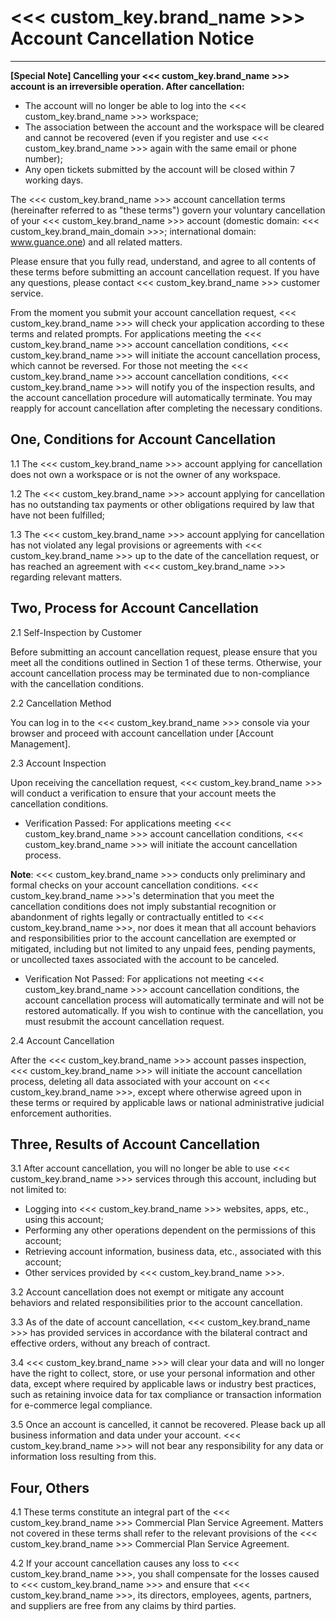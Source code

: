 # <<< custom_key.brand_name >>> Account Cancellation Notice
---

**[Special Note] Cancelling your <<< custom_key.brand_name >>> account is an irreversible operation. After cancellation:**

- The account will no longer be able to log into the <<< custom_key.brand_name >>> workspace;
- The association between the account and the workspace will be cleared and cannot be recovered (even if you register and use <<< custom_key.brand_name >>> again with the same email or phone number);
- Any open tickets submitted by the account will be closed within 7 working days.

The <<< custom_key.brand_name >>> account cancellation terms (hereinafter referred to as "these terms") govern your voluntary cancellation of your <<< custom_key.brand_name >>> account (domestic domain: <<< custom_key.brand_main_domain >>>; international domain: www.guance.one) and all related matters.

Please ensure that you fully read, understand, and agree to all contents of these terms before submitting an account cancellation request. If you have any questions, please contact <<< custom_key.brand_name >>> customer service.

From the moment you submit your account cancellation request, <<< custom_key.brand_name >>> will check your application according to these terms and related prompts. For applications meeting the <<< custom_key.brand_name >>> account cancellation conditions, <<< custom_key.brand_name >>> will initiate the account cancellation process, which cannot be reversed. For those not meeting the <<< custom_key.brand_name >>> account cancellation conditions, <<< custom_key.brand_name >>> will notify you of the inspection results, and the account cancellation procedure will automatically terminate. You may reapply for account cancellation after completing the necessary conditions.

## One, Conditions for Account Cancellation

1.1 The <<< custom_key.brand_name >>> account applying for cancellation does not own a workspace or is not the owner of any workspace.

1.2 The <<< custom_key.brand_name >>> account applying for cancellation has no outstanding tax payments or other obligations required by law that have not been fulfilled;

1.3 The <<< custom_key.brand_name >>> account applying for cancellation has not violated any legal provisions or agreements with <<< custom_key.brand_name >>> up to the date of the cancellation request, or has reached an agreement with <<< custom_key.brand_name >>> regarding relevant matters.

## Two, Process for Account Cancellation

2.1 Self-Inspection by Customer

Before submitting an account cancellation request, please ensure that you meet all the conditions outlined in Section 1 of these terms. Otherwise, your account cancellation process may be terminated due to non-compliance with the cancellation conditions.

2.2 Cancellation Method

You can log in to the <<< custom_key.brand_name >>> console via your browser and proceed with account cancellation under [Account Management].

2.3 Account Inspection

Upon receiving the cancellation request, <<< custom_key.brand_name >>> will conduct a verification to ensure that your account meets the cancellation conditions.

- Verification Passed: For applications meeting <<< custom_key.brand_name >>> account cancellation conditions, <<< custom_key.brand_name >>> will initiate the account cancellation process.

**Note**: <<< custom_key.brand_name >>> conducts only preliminary and formal checks on your account cancellation conditions. <<< custom_key.brand_name >>>'s determination that you meet the cancellation conditions does not imply substantial recognition or abandonment of rights legally or contractually entitled to <<< custom_key.brand_name >>>, nor does it mean that all account behaviors and responsibilities prior to the account cancellation are exempted or mitigated, including but not limited to any unpaid fees, pending payments, or uncollected taxes associated with the account to be canceled.

- Verification Not Passed: For applications not meeting <<< custom_key.brand_name >>> account cancellation conditions, the account cancellation process will automatically terminate and will not be restored automatically. If you wish to continue with the cancellation, you must resubmit the account cancellation request.

2.4 Account Cancellation

After the <<< custom_key.brand_name >>> account passes inspection, <<< custom_key.brand_name >>> will initiate the account cancellation process, deleting all data associated with your account on <<< custom_key.brand_name >>>, except where otherwise agreed upon in these terms or required by applicable laws or national administrative judicial enforcement authorities.

## Three, Results of Account Cancellation

3.1 After account cancellation, you will no longer be able to use <<< custom_key.brand_name >>> services through this account, including but not limited to:

- Logging into <<< custom_key.brand_name >>> websites, apps, etc., using this account;
- Performing any other operations dependent on the permissions of this account;
- Retrieving account information, business data, etc., associated with this account;
- Other services provided by <<< custom_key.brand_name >>>.

3.2 Account cancellation does not exempt or mitigate any account behaviors and related responsibilities prior to the account cancellation.

3.3 As of the date of account cancellation, <<< custom_key.brand_name >>> has provided services in accordance with the bilateral contract and effective orders, without any breach of contract.

3.4 <<< custom_key.brand_name >>> will clear your data and will no longer have the right to collect, store, or use your personal information and other data, except where required by applicable laws or industry best practices, such as retaining invoice data for tax compliance or transaction information for e-commerce legal compliance.

3.5 Once an account is cancelled, it cannot be recovered. Please back up all business information and data under your account. <<< custom_key.brand_name >>> will not bear any responsibility for any data or information loss resulting from this. 

## Four, Others

4.1 These terms constitute an integral part of the <<< custom_key.brand_name >>> Commercial Plan Service Agreement. Matters not covered in these terms shall refer to the relevant provisions of the <<< custom_key.brand_name >>> Commercial Plan Service Agreement.

4.2 If your account cancellation causes any loss to <<< custom_key.brand_name >>>, you shall compensate for the losses caused to <<< custom_key.brand_name >>> and ensure that <<< custom_key.brand_name >>>, its directors, employees, agents, partners, and suppliers are free from any claims by third parties.